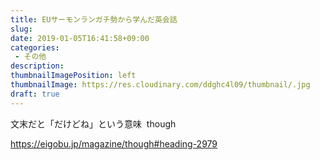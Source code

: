 ```yaml
---
title: EUサーモンランガチ勢から学んだ英会話
slug: 
date: 2019-01-05T16:41:58+09:00
categories: 
 - その他
description: 
thumbnailImagePosition: left
thumbnailImage: https://res.cloudinary.com/ddghc4l09/thumbnail/.jpg
draft: true
---
```


<!--more-->

文末だと「だけどね」という意味  though

https://eigobu.jp/magazine/though#heading-2979
